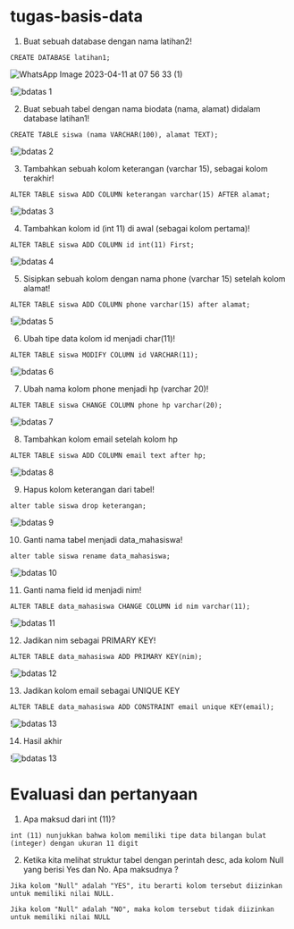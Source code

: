 # tugas-basis-data
1. Buat sebuah database dengan nama latihan2!
``` 
CREATE DATABASE latihan1;
```
![WhatsApp Image 2023-04-11 at 07 56 33 (1)](https://user-images.githubusercontent.com/130415622/231028730-22999e91-917a-495e-b20b-7ca80f1af188.jpeg)

!![bdatas 1](https://user-images.githubusercontent.com/130415622/231029748-563f8f68-11e6-4f8d-8723-b30cabb9e3ed.png)



2. Buat sebuah tabel dengan nama biodata (nama, alamat) didalam
database latihan1!
```
CREATE TABLE siswa (nama VARCHAR(100), alamat TEXT);
```
!![bdatas 2](https://user-images.githubusercontent.com/130415622/231029784-29771d94-6080-4bc4-ab03-c091c14c7b22.png)



3. Tambahkan sebuah kolom keterangan (varchar 15), sebagai kolom
terakhir!
```
ALTER TABLE siswa ADD COLUMN keterangan varchar(15) AFTER alamat;
```
!![bdatas 3](https://user-images.githubusercontent.com/130415622/231029817-3bda2989-5232-494a-b05b-395af65a4f23.png)



4. Tambahkan kolom id (int 11) di awal (sebagai kolom pertama)!
```
ALTER TABLE siswa ADD COLUMN id int(11) First;
```
!![bdatas 4](https://user-images.githubusercontent.com/130415622/231029846-2177fc4b-e3b3-482e-b53e-20af1587613f.png)



5. Sisipkan sebuah kolom dengan nama phone (varchar 15) setelah
kolom alamat!
```
ALTER TABLE siswa ADD COLUMN phone varchar(15) after alamat;
```
!![bdatas 5](https://user-images.githubusercontent.com/130415622/231029910-58e061b7-53ff-4897-91e3-9b168bd0a196.png)



6. Ubah tipe data kolom id menjadi char(11)!
```
ALTER TABLE siswa MODIFY COLUMN id VARCHAR(11);
```
!![bdatas 6](https://user-images.githubusercontent.com/130415622/231029936-6d4312ac-0e74-459a-b768-c9e748fe00d8.png)



7. Ubah nama kolom phone menjadi hp (varchar 20)!
```
ALTER TABLE siswa CHANGE COLUMN phone hp varchar(20);
```
!![bdatas 7](https://user-images.githubusercontent.com/130415622/231029968-55127ccf-60f8-45ca-9180-380dbf6fe13f.png)



8. Tambahkan kolom email setelah kolom hp
```
ALTER TABLE siswa ADD COLUMN email text after hp;
```
!![bdatas 8](https://user-images.githubusercontent.com/130415622/231029995-41bf23e9-b426-4a2a-84de-5982c59c6f46.png)



9. Hapus kolom keterangan dari tabel!
```
alter table siswa drop keterangan;
```
!![bdatas 9](https://user-images.githubusercontent.com/130415622/231030024-dc445e22-e3ae-41a2-bd1a-f7ac4d7ad8dd.png)



10. Ganti nama tabel menjadi data_mahasiswa!
```
alter table siswa rename data_mahasiswa;
```
!![bdatas 10](https://user-images.githubusercontent.com/130415622/231030067-6ba665f1-196b-4c7d-acda-7779c5edef10.png)



11. Ganti nama field id menjadi nim!
```
ALTER TABLE data_mahasiswa CHANGE COLUMN id nim varchar(11);
```
!![bdatas 11](https://user-images.githubusercontent.com/130415622/231030092-16241c48-9a06-430c-8cf1-a1a3fa05aa26.png)



12. Jadikan nim sebagai PRIMARY KEY!
```
ALTER TABLE data_mahasiswa ADD PRIMARY KEY(nim);
```
!![bdatas 12](https://user-images.githubusercontent.com/130415622/231030127-c015e67a-486d-4a0f-bc46-16ca2fd06194.png)



13. Jadikan kolom email sebagai UNIQUE KEY
```
ALTER TABLE data_mahasiswa ADD CONSTRAINT email unique KEY(email);
```
!![bdatas 13](https://user-images.githubusercontent.com/130415622/231030159-22372933-5d02-47de-8d5e-5aa560552dbf.png)



14. Hasil akhir

!![bdatas 13](https://user-images.githubusercontent.com/130415622/231030221-18264b65-c20d-4d85-8754-0933237746ab.png)



# Evaluasi dan pertanyaan
1. Apa maksud dari int (11)?
```
int (11) nunjukkan bahwa kolom memiliki tipe data bilangan bulat (integer) dengan ukuran 11 digit 
```

2. Ketika kita melihat struktur tabel dengan perintah desc, ada kolom Null yang
berisi Yes dan No. Apa maksudnya ?
```
Jika kolom "Null" adalah "YES", itu berarti kolom tersebut diizinkan untuk memiliki nilai NULL.

Jika kolom "Null" adalah "NO", maka kolom tersebut tidak diizinkan untuk memiliki nilai NULL
```
